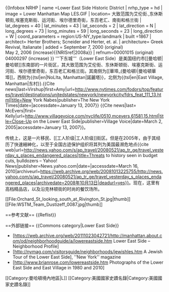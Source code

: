 {{Infobox NRHP | name =Lower East Side Historic District
 | nrhp_type = hd
 | image = Lower Manhattan Map LES.GIF
 | location= 大致范围为艾伦街.,东休斯顿街,埃塞克斯街、运河街、埃尔德里奇街，东百老汇、南街和格兰街
 | lat_degrees = 40
 | lat_minutes = 43
 | lat_seconds = 2
 | lat_direction = N
 | long_degrees = 73
 | long_minutes = 59
 | long_seconds = 23
 | long_direction = W
 | coord_parameters = region:US-NY_type:landmark
 | built =1867
| architect= Herter Brothers; Scneider and Herter, et. al.
| architecture= Greek Revival, Italianate
 | added = September 7, 2000 (original)<br />May 2, 2006 (increase)<ref name="nris">{{NRISref|2008a}}</ref>
 | refnum=00001015 (original)<br />04000297 (increase)
}}
'''下东城'''（Lower East Side）是美国纽约市[[曼哈顿|曼哈顿]]东南部的一片街区，其大致范围为艾伦街、东休斯顿街、埃塞克斯街、运河街、埃尔德里奇街，东百老汇和格兰街。其南侧为[[華埠_(曼哈頓)|曼哈頓華埠]]，西侧为{{tsl|en|NoLIta, Manhattan|諾麗塔}}，北侧为{{tsl|en|East Village, Manhattan|东村}}.<ref>{{Cite news|last=Virshup|first=Amy|url=http://www.nytimes.com/fodors/top/features/travel/destinations/unitedstates/newyork/newyorkcity/fdrs_feat_111_13.html|title=New York Nabes|publisher=The New York Times|date=|accessdate=January 13, 2007}}</ref><ref>
{{Cite news|last= McEvers|first= Kelly|url=http://www.villagevoice.com/nyclife/0510,mcevers,61581,15.html|title=Close-Up on the Lower East Side|publisher=Village Voice|date=March 2, 2005|accessdate=January 13, 2007}}</ref>。

传统上，这是一片移民、[[工人阶级|工人阶级]]街区。但是在2005年，由于其经历了快速縉紳化，以至于全国古迹保护组织将其列为美国最濒危地点<ref>{{cite web|url=http://news.yahoo.com/s/ap_travel/20080521/ap_tr_ge/travel_yesterday_s_places_endangered_places|title=Threats to history seen in budget cuts, bulldozers – Yahoo! News|publisher=News.yahoo.com|date=|accessdate=March 16, 2010|archiveurl=https://web.archive.org/web/20081013225755/http://news.yahoo.com/s/ap_travel/20080521/ap_tr_ge/travel_yesterday_s_places_endangered_places|archivedate=2008年10月13日|deadurl=yes}}</ref>。现在，这里有高档精品店，以及沿克林顿街的时尚的餐饮场所。

[[File:Orchard_St_looking_south_at_Rivington_St.jpg|thumb]]
[[File:WSTM_Team_Dustizeff_0087.jpg|thumb]]

==参考文献==
{{Reflist}}

==外部链接==
{{Commons category|Lower East Side}}

* [https://web.archive.org/web/20111023042721/http://manhattan.about.com/od/neighborhoodguide/a/lowereastside.htm Lower East Side – Neighborhood Profile]
* [http://nymag.com/visitorsguide/neighborhoods/jewishles.htm A Jewish Tour of the Lower East Side], ''New York'' magazine
* [http://www.brianrose.com/lowereastside.htm Photographs of the Lower East Side and East Village in 1980 and 2010]


[[Category:曼哈頓境內地區|L]]
[[Category:美國國家史蹟名錄|Category:美國國家史蹟名錄]]